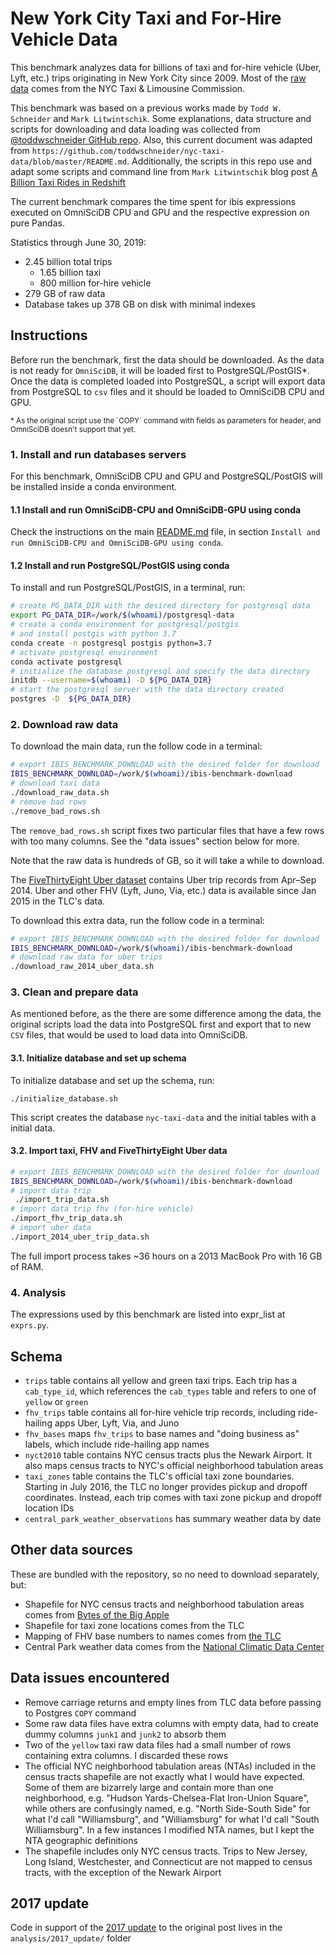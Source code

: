 # New York City Taxi and For-Hire Vehicle Data

This benchmark analyzes data for billions of taxi and for-hire vehicle (Uber, Lyft, etc.)
trips originating in New York City since 2009. Most of the
[raw data](https://www1.nyc.gov/site/tlc/about/tlc-trip-record-data.page)
comes from the NYC Taxi & Limousine Commission.

This benchmark was based on a previous works made by `Todd W. Schneider` and `Mark Litwintschik`.
Some explanations, data structure and scripts for downloading and data loading was collected from
[@toddwschneider GitHub repo](https://github.com/toddwschneider/nyc-taxi-data/). Also, this
current document was adapted from
`https://github.com/toddwschneider/nyc-taxi-data/blob/master/README.md`. Additionally,
the scripts in this repo use and adapt some scripts and command line from `Mark Litwintschik`
blog post [A Billion Taxi Rides in Redshift](https://tech.marksblogg.com/billion-nyc-taxi-rides-redshift.html)

The current benchmark compares the time spent for ibis expressions executed on OmniSciDB CPU and GPU
and the respective expression on pure Pandas.

Statistics through June 30, 2019:

- 2.45 billion total trips
  - 1.65 billion taxi
  - 800 million for-hire vehicle
- 279 GB of raw data
- Database takes up 378 GB on disk with minimal indexes

## Instructions

Before run the benchmark, first the data should be downloaded. As the data is
not ready for `OmniSciDB`, it will be loaded first to PostgreSQL/PostGIS\*.
Once the data is completed loaded into PostgreSQL, a script will export data
from PostgreSQL to `csv` files and it should be loaded to OmniSciDB CPU and GPU.

<small>
* As the original script use the `COPY` command with fields as parameters for
header, and OmniSciDB doesn't support that yet.
</small>

### 1. Install and run databases servers

For this benchmark, OmniSciDB CPU and GPU and PostgreSQL/PostGIS will be installed
inside a conda environment.

#### 1.1 Install and run OmniSciDB-CPU and OmniSciDB-GPU using conda

Check the instructions on the main [README.md](../README.md) file,
in section `Install and run OmniSciDB-CPU and OmniSciDB-GPU using conda`.


#### 1.2 Install and run PostgreSQL/PostGIS using conda

To install and run PostgreSQL/PostGIS, in a terminal, run:

```sh
# create PG_DATA_DIR with the desired directory for postgresql data
export PG_DATA_DIR=/work/$(whoami)/postgresql-data
# create a conda environment for postgresql/postgis
# and install postgis with python 3.7
conda create -n postgresql postgis python=3.7
# activate postgresql environment
conda activate postgresql
# initialize the database postgresql and specify the data directory
initdb --username=$(whoami) -D ${PG_DATA_DIR}
# start the postgresql server with the data directory created
postgres -D  ${PG_DATA_DIR}
```

### 2. Download raw data

To download the main data, run the follow code in a terminal:

```sh
# export IBIS_BENCHMARK_DOWNLOAD with the desired folder for download
IBIS_BENCHMARK_DOWNLOAD=/work/$(whoami)/ibis-benchmark-download
# download taxi data
./download_raw_data.sh
# remove bad rows
./remove_bad_rows.sh
```

The `remove_bad_rows.sh` script fixes two particular files that have a few rows
with too many columns. See the "data issues" section below for more.

Note that the raw data is hundreds of GB, so it will take a while to download.

The [FiveThirtyEight Uber dataset](https://github.com/fivethirtyeight/uber-tlc-foil-response)
contains Uber trip records from Apr–Sep 2014. Uber and other FHV (Lyft, Juno,
Via, etc.) data is available since Jan 2015 in the TLC's data.

To download this extra data, run the follow code in a terminal:

```sh
# export IBIS_BENCHMARK_DOWNLOAD with the desired folder for download
IBIS_BENCHMARK_DOWNLOAD=/work/$(whoami)/ibis-benchmark-download
# download raw data for uber trips
./download_raw_2014_uber_data.sh
```

### 3. Clean and prepare data

As mentioned before, as the there are some difference among the data, the original
scripts load the data into PostgreSQL first and export that to new `CSV` files,
that would be used to load data into OmniSciDB.

#### 3.1. Initialize database and set up schema

To initialize database and set up the schema, run:

`./initialize_database.sh`

This script creates the database `nyc-taxi-data` and the initial tables with a
initial data.

#### 3.2. Import taxi, FHV and FiveThirtyEight Uber data

```sh
# export IBIS_BENCHMARK_DOWNLOAD with the desired folder for download
IBIS_BENCHMARK_DOWNLOAD=/work/$(whoami)/ibis-benchmark-download
# import data trip
 ./import_trip_data.sh
# import data trip fhv (for-hire vehicle)
./import_fhv_trip_data.sh
# import uber data
./import_2014_uber_trip_data.sh
```

The full import process takes ~36 hours on a 2013 MacBook Pro with 16 GB of RAM.

### 4. Analysis

The expressions used by this benchmark are listed into expr_list at `exprs.py`.

## Schema

- `trips` table contains all yellow and green taxi trips. Each trip has a
    `cab_type_id`, which references the `cab_types` table and refers to one
    of `yellow` or `green`
- `fhv_trips` table contains all for-hire vehicle trip records,
    including ride-hailing apps Uber, Lyft, Via, and Juno
- `fhv_bases` maps `fhv_trips` to base names and "doing business as" labels,
    which include ride-hailing app names
- `nyct2010` table contains NYC census tracts plus the Newark Airport. It also
    maps census tracts to NYC's official neighborhood tabulation areas
- `taxi_zones` table contains the TLC's official taxi zone boundaries.
    Starting in July 2016, the TLC no longer provides pickup and dropoff
    coordinates. Instead, each trip comes with taxi zone pickup and
    dropoff location IDs
- `central_park_weather_observations` has summary weather data by date

## Other data sources

These are bundled with the repository, so no need to download separately, but:

- Shapefile for NYC census tracts and neighborhood tabulation areas comes from
    [Bytes of the Big Apple](https://www1.nyc.gov/site/planning/data-maps/open-data/districts-download-metadata.page)
- Shapefile for taxi zone locations comes from the TLC
- Mapping of FHV base numbers to names comes from
    [the TLC](https://data.cityofnewyork.us/Transportation/FHV-Base-Aggregate-Report/2v9c-2k7f)
- Central Park weather data comes from the [National Climatic Data Center](https://www.ncdc.noaa.gov/)

## Data issues encountered

- Remove carriage returns and empty lines from TLC data before passing to
    Postgres `COPY` command
- Some raw data files have extra columns with empty data, had to create dummy
    columns `junk1` and `junk2` to absorb them
- Two of the `yellow` taxi raw data files had a small number of rows containing
    extra columns. I discarded these rows
- The official NYC neighborhood tabulation areas (NTAs) included in the census
    tracts shapefile are not exactly what I would have expected. Some of them
    are bizarrely large and contain more than one neighborhood, e.g.
    "Hudson Yards-Chelsea-Flat Iron-Union Square", while others are confusingly
    named, e.g. "North Side-South Side" for what I'd call "Williamsburg", and
    "Williamsburg" for what I'd call "South Williamsburg". In a few instances
    I modified NTA names, but I kept the NTA geographic definitions
- The shapefile includes only NYC census tracts. Trips to New Jersey,
    Long Island, Westchester, and Connecticut are not mapped to census
    tracts, with the exception of the Newark Airport

## 2017 update

Code in support of the
[2017 update](https://toddwschneider.com/posts/analyzing-1-1-billion-nyc-taxi-and-uber-trips-with-a-vengeance/#update-2017)
to the original post lives in the `analysis/2017_update/` folder
